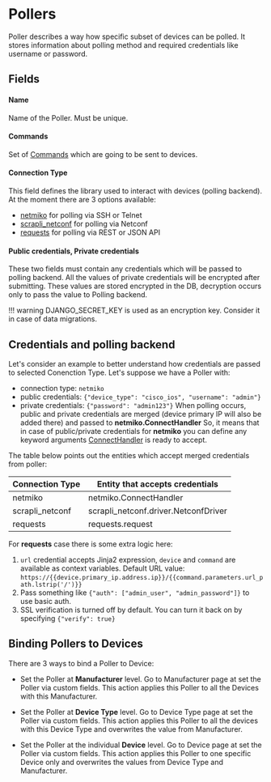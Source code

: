 # Pollers

Poller describes a way how specific subset of devices can be polled. It stores information about polling method and required credentials like username or password.

## Fields

#### Name
Name of the Poller. Must be unique.

#### Commands
Set of [Commands](commands.md) which are going to be sent to devices.

#### Connection Type
This field defines the library used to interact with devices (polling backend). At the moment there are 3 options available:

* [netmiko](https://github.com/ktbyers/netmiko) for polling via SSH or Telnet
* [scrapli_netconf](https://github.com/scrapli/scrapli_netconf) for polling via Netconf
* [requests](https://github.com/psf/requests) for polling via REST or JSON API

#### Public credentials, Private credentials

These two fields must contain any credentials which will be passed to polling backend.
All the values of private credentials will be encrypted after submitting. These values are stored encrypted in the DB, decryption occurs only to pass the value to Polling backend.

!!! warning
    DJANGO_SECRET_KEY is used as an encryption key. Consider it in case of data migrations.


## Credentials and polling backend

Let's consider an example to better understand how credentials are passed to selected Conenction Type.
Let's suppose we have a Poller with:
* connection type: `netmiko`
* public credentials: `{"device_type": "cisco_ios", "username": "admin"}`
* private credentials: `{"password": "admin123"}`
When polling occurs, public and private credentials are merged (device primary IP will also be added there) and passed to **netmiko.ConnectHandler**
So, it means that in case of public/private credentials for **netmiko** you can define any keyword arguments [ConnectHandler](https://github.com/ktbyers/netmiko#getting-started-1) is ready to accept.


The table below points out the entities which accept merged credentials from poller:

| Connection Type | Entity that accepts credentials      |
|-----------------|--------------------------------------|
| netmiko         | netmiko.ConnectHandler               |
| scrapli_netconf | scrapli_netconf.driver.NetconfDriver |
| requests        | requests.request                     |

For **requests** case there is some extra logic here:
1. `url` credential accepts Jinja2 expression, `device` and `command` are available as context variables. Default URL value:<br/>
`https://{{device.primary_ip.address.ip}}/{{command.parameters.url_path.lstrip('/')}}`
2. Pass something like `{"auth": ["admin_user", "admin_password"]}` to use basic auth.
3. SSL verification is turned off by default. You can turn it back on by specifying `{"verify": true}`


## Binding Pollers to Devices

There are 3 ways to bind a Poller to Device:

* Set the Poller at **Manufacturer** level. Go to Manufacturer page at set the Poller via custom fields. This action applies this Poller to all the Devices with this Manufacturer.

* Set the Poller at **Device Type** level. Go to Device Type page at set the Poller via custom fields. This action applies this Poller to all the devices with this Device Type and overwrites the value from Manufacturer.

* Set the Poller at the individual **Device** level. Go to Device page at set the Poller via custom fields. This action applies this Poller to one specific Device only and overwrites the values from Device Type and Manufacturer.
